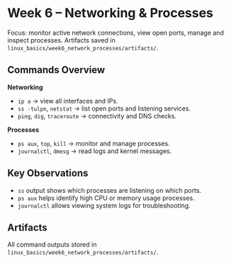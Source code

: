 # Week 6 – Networking & Processes

Focus: monitor active network connections, view open ports, manage and inspect processes.
Artifacts saved in `linux_basics/week6_network_processes/artifacts/`.

## Commands Overview

**Networking**
- `ip a` → view all interfaces and IPs.  
- `ss -tulpn`, `netstat` → list open ports and listening services.  
- `ping`, `dig`, `traceroute` → connectivity and DNS checks.  

**Processes**
- `ps aux`, `top`, `kill` → monitor and manage processes.  
- `journalctl`, `dmesg` → read logs and kernel messages.

## Key Observations
- `ss` output shows which processes are listening on which ports.  
- `ps aux` helps identify high CPU or memory usage processes.  
- `journalctl` allows viewing system logs for troubleshooting.

## Artifacts
All command outputs stored in `linux_basics/week6_network_processes/artifacts/`.

